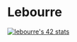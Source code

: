 # Lebourre

[![lebourre's 42 stats](https://badge42.herokuapp.com/api/stats/lebourre?privacyEmail=true)](https://github.com/JaeSeoKim/badge42)
